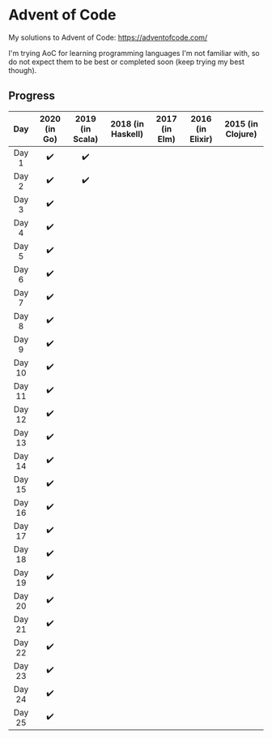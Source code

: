 # Advent of Code

My solutions to Advent of Code: https://adventofcode.com/


I'm trying AoC for learning programming languages I'm not familiar with, so do not expect them to be best or completed soon (keep trying my best though).

## Progress

Day  | 2020 (in Go) | 2019 (in Scala) | 2018 (in Haskell)  | 2017 (in Elm) | 2016 (in Elixir) | 2015 (in Clojure) |
:---: | :----: | :---: | :---: | :---: | :---: | :---: |
Day 1 | :heavy_check_mark: | :heavy_check_mark: | | | | |
Day 2 | :heavy_check_mark: | :heavy_check_mark: | | | | |
Day 3 | :heavy_check_mark: | | | | | |
Day 4 | :heavy_check_mark: | | | | | |
Day 5 | :heavy_check_mark: | | | | | |
Day 6 | :heavy_check_mark: | | | | | |
Day 7 | :heavy_check_mark: | | | | | |
Day 8 | :heavy_check_mark: | | | | | |
Day 9 | :heavy_check_mark: | | | | | |
Day 10 | :heavy_check_mark: | | | | | |
Day 11 | :heavy_check_mark: | | | | | |
Day 12 | :heavy_check_mark: | | | | | |
Day 13 | :heavy_check_mark: | | | | | |
Day 14 | :heavy_check_mark: | | | | | |
Day 15 | :heavy_check_mark: | | | | | |
Day 16 | :heavy_check_mark: | | | | | |
Day 17 | :heavy_check_mark: | | | | | |
Day 18 | :heavy_check_mark: | | | | | |
Day 19 | :heavy_check_mark: | | | | | |
Day 20 | :heavy_check_mark: | | | | | |
Day 21 | :heavy_check_mark: | | | | | |
Day 22 | :heavy_check_mark: | | | | | |
Day 23 | :heavy_check_mark: | | | | | |
Day 24 | :heavy_check_mark: | | | | | |
Day 25 | :heavy_check_mark:  | | | | | |


